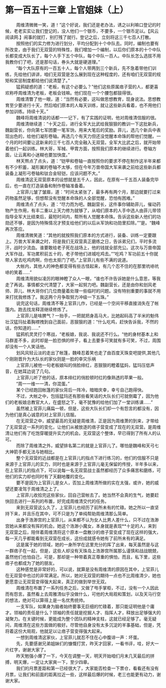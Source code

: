 <h1>第一百五十三章 上官姐妹（上）</h1>
<div id="content">&nbsp&nbsp&nbsp&nbsp&nbsp&nbsp&nbsp&nbsp
 周维清微微一笑，道！”这个好说，我们还是老办法，诱之以利嘛口登记的时候，老老实实让我们登记的，没人他们一个银币，不要多，一个银币足以。【风云阅读网.】闹事的就打，别打残了就行。登记之后，立刻将这三千七百人打散。
 <br/>&nbsp&nbsp&nbsp&nbsp&nbsp&nbsp&nbsp&nbsp
 按照他们的实力修为进行划分，平均分配到十个中队去。同时，编制也要有所改变，由于我们无双营的特殊性，我们增加一个编制，以后你们原本的十个中队长都变成大队长了，每个人手下五个中队，每个中队一百人。中队长怎么选拔不用我教你们了吧，还是那句话，券头大就是硬道理。”
 <br/>&nbsp&nbsp&nbsp&nbsp&nbsp&nbsp&nbsp&nbsp
 “每个大队原有的一百五十人，每个人带两到三个新兵，先不急着带他们训练，先给他们讲讲，咱们无双营是怎么展到现在这种程度的，还有咱们无双营的规矩和奖惩制度都给他们说清楚了。”
 <br/>&nbsp&nbsp&nbsp&nbsp&nbsp&nbsp&nbsp&nbsp
 猛鸦疑惑的道：“老板，有这个必要么？”他们这些原属痞子营的人，都更喜欢称呼周维清为老板，老板会钱嘛。他们现在一个个腰包都鼓得很。
 <br/>&nbsp&nbsp&nbsp&nbsp&nbsp&nbsp&nbsp&nbsp
 周维清瞥了他一眼，道：“当然有必要，这叫做思想教育，现身说法。思想教育至少要进行十天，然后咱们原本的人每天训练，就让这些新兵看着，也不用他们参加训练。持续十天。”
 <br/>&nbsp&nbsp&nbsp&nbsp&nbsp&nbsp&nbsp&nbsp
 魏峰将周维清说的话都一一记下，有了实践的证明，他对周维清信服的很。
 <br/>&nbsp&nbsp&nbsp&nbsp&nbsp&nbsp&nbsp&nbsp
 周维清继续道：“十天之后，进行全军大比武给我狠狠的教训一下这批新兵，魏副营长，你向第七军团要一笔军饷，用来大笔后的奖励。菲儿，选几个新兵中表现出色的，给他们凝形卷轴。再选几个有天力但还没觉醒本命珠的帮他们觉醒。一个月的时间要让这新来的三千七百人完全融入无双营。全军大比武之后，就开始带着他们一起训练。林大哥，军械、甲胄方面，按照我们原本的继续进行。卷轴方面，让云离和小迷糊也要加快度。”
 <br/>&nbsp&nbsp&nbsp&nbsp&nbsp&nbsp&nbsp&nbsp
 林天熬点了点头，道：“铠甲和卷轴一直按照你的要求不停在制作这半年来都有不少积蓄，凝形翼的卷轴不太够，但在今年万兽帝国大军来袭之前给这些新兵都装备上凝形弓卷轴和钛合金轻铠，应该问题不大。”
 <br/>&nbsp&nbsp&nbsp&nbsp&nbsp&nbsp&nbsp&nbsp
 周维清这无双营原本的设想就是五千人，因此，在原有一千五百人装备完毕后，也一直在打造装备和制作卷轴准备着。
 <br/>&nbsp&nbsp&nbsp&nbsp&nbsp&nbsp&nbsp&nbsp
 上官菲儿皱了皱眉，道：“时间太紧张了，最多再有两个月，那边就要打过来药物虽然足够，但想帮没有觉醒本命珠的人全部觉醒，恐怕有困难。”
 <br/>&nbsp&nbsp&nbsp&nbsp&nbsp&nbsp&nbsp&nbsp
 周维清点了点头，道：“尽力而为吧。魏副营长，这件事你辅助菲儿，催动药物产生作用，有丰二重以上天力修为就够了，从咱们原本的人手中选人由菲儿带领指导全军大比结束后，最短时间内，帮所有人觉醒本命珠。告诉这些新人他们的功勋还不够，是因为特殊情况才预支给他们的以后从军饷和功勋里扣除。””是。“魏峰再次答应。
 <br/>&nbsp&nbsp&nbsp&nbsp&nbsp&nbsp&nbsp&nbsp
 周维清微笑道：“其他的就按照我们原本的方式进行，装备、训练一定要跟上。万兽大军来袭之时，将是我们无双营真正磨练之日，告诉弟兄们，平时多流汗，战时少流血。谁要敢给老子死在战场上，他的钱就全部充公。这次与万兽帝国大军作战，军功累积前五十的，老子带他们进城吃鸡去。””吃鸡？军功前五十你就带人家去吃鸡肉啊，你也太抠门了吧。”上官菲儿有些不满的说道。
 <br/>&nbsp&nbsp&nbsp&nbsp&nbsp&nbsp&nbsp&nbsp
 大帐内，其他人的神色都变得有些古怪起来，有几个忍不住的在那里吭哧吭哧的笑着……”
 <br/>&nbsp&nbsp&nbsp&nbsp&nbsp&nbsp&nbsp&nbsp
 周维清用貌似凌厉的眼神瞪了众人一眼，“谁也不许告诉她是什么意思，等我走了再说。事情都交代清楚了，大家一起努力吧。魏副营长，还是由你和划风老师、菲儿、林大哥你们几位商量着处理一些临时的问题。没有特别重要的事就不用来打扰我修炼了。我这两个月争取努力冲级一下五珠。”
 <br/>&nbsp&nbsp&nbsp&nbsp&nbsp&nbsp&nbsp&nbsp
 说完这句话，周维清不等上官菲儿作，已经是一个空间平移直接消失在了帐篷内。跑去找龙释涯继续修炼了。
 <br/>&nbsp&nbsp&nbsp&nbsp&nbsp&nbsp&nbsp&nbsp
 上官菲儿是啥脾气？一抬手，一把就把身高马大，比她起码高了半米的魁伟壮汉猛玛扯着胸襟拽到自己面前，恶狠狠的道：“什么吃鸡，赶快告诉我，不然的话，你知道的……”
 <br/>&nbsp&nbsp&nbsp&nbsp&nbsp&nbsp&nbsp&nbsp
 猛鸦机灵灵打个寒战，“老板娘，我说、我说还不行么。“他的身材基本上和马群差不多，此时却是一脸恐惧的样子，看上去要多可笑就有多可笑，不过，周围却没有一个人笑话他。
 <br/>&nbsp&nbsp&nbsp&nbsp&nbsp&nbsp&nbsp&nbsp
 划风风轻云淡的走出了帐篷，魏峰忍着笑也走了由百度天珠变吧提供,其他几个刚刚晋升为大队长的家伙则是一脸的幸灾乐祸
 <br/>&nbsp&nbsp&nbsp&nbsp&nbsp&nbsp&nbsp&nbsp
 上官菲儿被他一句老板娘叫的俏脸绯红，恶狠狠的瞪着猛妈，猛玛压低声音，在她耳边说了几句。
 <br/>&nbsp&nbsp&nbsp&nbsp&nbsp&nbsp&nbsp&nbsp
 上官菲儿听了他的话，原本绯红的俏脸顿时红的像熟透的苹果一般。
 <br/>&nbsp&nbsp&nbsp&nbsp&nbsp&nbsp&nbsp&nbsp
 “周一一维一一清，你混蛋。”
 <br/>&nbsp&nbsp&nbsp&nbsp&nbsp&nbsp&nbsp&nbsp
 某个已经跑回帐篷的家伙背后一阵冷，暗暗庆幸，幸亏自己跑得快。
 <br/>&nbsp&nbsp&nbsp&nbsp&nbsp&nbsp&nbsp&nbsp
 不过，大帐之中，包括猛玛还有那些看笑话的大队长们可就倒霉了，因为他们的老板娘总教官大人，在盛怒之下，毫不犹豫的给他们加了一堂训练课……”
 <br/>&nbsp&nbsp&nbsp&nbsp&nbsp&nbsp&nbsp&nbsp
 虽然被上官菲儿痛扁一顿，但是，这些大队长们却一个有怨言的都没有，因为他们是真心诚意的对上官菲儿信服。
 <br/>&nbsp&nbsp&nbsp&nbsp&nbsp&nbsp&nbsp&nbsp
 在无双营之中，威望最高的无疑是周维清，正是因为周维萧的到来，才带给了无双营这一系列的变化，让他们从被放逐的痞子营变成了现在的无双营。是周维清让他们有了吃饱穿暖提升实力的机会。无双营这个整体，早已得到了所有人的认可。
 <br/>&nbsp&nbsp&nbsp&nbsp&nbsp&nbsp&nbsp&nbsp
 而除了周维清之外，威望排名第二的就是上官菲儿了。哪怕是魏峰和天弓七大神箭手都无法与她相比。
 <br/>&nbsp&nbsp&nbsp&nbsp&nbsp&nbsp&nbsp&nbsp
 整个无双营的近战都是在上官菲儿的指点下进行练习的，他们的信服不只是来源于上官菲儿的实力，同时也是来源于上官菲儿毫无保留的传授，半年多以来，在上官菲儿的指点下，可以说每一名无双营战士虽然都经历了众多痛苦和磨练，可他们的实力却也同时有了天翻地覆的变化。
 <br/>&nbsp&nbsp&nbsp&nbsp&nbsp&nbsp&nbsp&nbsp
 要不是因为上官菲儿是女人，否加上周维清所做的实在太强，或许，她的威望还要凌驾于周维清之上了。
 <br/>&nbsp&nbsp&nbsp&nbsp&nbsp&nbsp&nbsp&nbsp
 上官菲儿收拾完这些家伙，回自己营帐去了。她当然不会真的生气，她要赶快回去进行一系列的布置，好完成周维清交代的任务。
 <br/>&nbsp&nbsp&nbsp&nbsp&nbsp&nbsp&nbsp&nbsp
 来到无双营这么久了，上官菲儿也经历了前所未有的忙碌。她之所以一直坚持下来，并且乐在其中，可不只是为了单纯帮助周维清那么简单。
 <br/>&nbsp&nbsp&nbsp&nbsp&nbsp&nbsp&nbsp&nbsp
 出身于浩渺宫的上官菲儿，从来都不认为女人比男人差什么，只不过在浩渺宫她从来都没有挥的机会。她这个浩渺小魔女，本身就是表现**十足的人，来到无双营之后，陪伴着周维清将这个原本一盘散沙的痞子营变成了现在这样的强大，每一天几乎都能看到无双营在成长，这份成就感令她有了前所未有的满足。
 <br/>&nbsp&nbsp&nbsp&nbsp&nbsp&nbsp&nbsp&nbsp
 这是属于她的领域，她的一身所学在这里充分的挥了出来，每天虽然是与这一群痞子在一起，但是，这些人却没有天珠岛上浩渺宫所属那么谨慎和战战兢兢，虽然他们也怕自己，可是，那却是一种带着真正尊重的惧怕，而且，私下里，这些痞子也都成为了她的朋友。
 <br/>&nbsp&nbsp&nbsp&nbsp&nbsp&nbsp&nbsp&nbsp
 这种感觉是非常好的，可以说，就算是没有周维清的原因在其中，上官菲儿在无双营中也过的非常满足。所以，她对无双营的期待一点也不比周维清少，她也更愿意让无双营变得强大起来，真正的做到举世无双。
 <br/>&nbsp&nbsp&nbsp&nbsp&nbsp&nbsp&nbsp&nbsp
 周维清在布置了一系列任务之后，又做了甩手掌柜，不过，没有一个人因此而有怨言。虽然看上去周雅清似乎没做什么，可他的大局观和策划，以及天马行空的想法，绝对可以算得上是一名优秀统帅。
 <br/>&nbsp&nbsp&nbsp&nbsp&nbsp&nbsp&nbsp&nbsp
 一支军队，如果身为脑者始终要事无巨细的忙碌着，那只能证明他是个庸才。领袖的责任是什么？领袖的责任就是挖掘人才、指挥人才，释放出足够强大的凝聚力。在关键时候，更能成为整个团队的精神支柱，这就已经足够了。毫无疑问，周维清在这些方面做的极好。尽管他自身没有太多沉淀的羊事基础，但是，凭将着这份大局观，他就足以让痞子营变得强大起来。
 <br/>&nbsp&nbsp&nbsp&nbsp&nbsp&nbsp&nbsp&nbsp
 一想到周维清这家伙，上官菲儿就忍不住在心中腹诽一声：坏蛋。
 <br/>&nbsp&nbsp&nbsp&nbsp&nbsp&nbsp&nbsp&nbsp
 先，先要感谢兄弟姐妹们的慷慨打赏，昨天才回家，一看书评，哇，好大一片红字，谢谢大家了。
 <br/>&nbsp&nbsp&nbsp&nbsp&nbsp&nbsp&nbsp&nbsp
 昨天勉强小爆了一下，今天在调整一天，明天开始咱们月末几天最后的拼搏，明天爆，一定让大家爽一下，至少四章。
 <br/>&nbsp&nbsp&nbsp&nbsp&nbsp&nbsp&nbsp&nbsp
 我们的月票差距和第一已经很大了，大家能否检查一下票仓，看看还有没有月票，让我们和前面的距离拉近一些，这样最后爆的时候，老三也能更有动力，谢谢大家。
 <br/>&nbsp&nbsp&nbsp&nbsp&nbsp&nbsp&nbsp&nbsp
 <br/>&nbsp&nbsp&nbsp&nbsp&nbsp&nbsp&nbsp&nbsp
</div>
